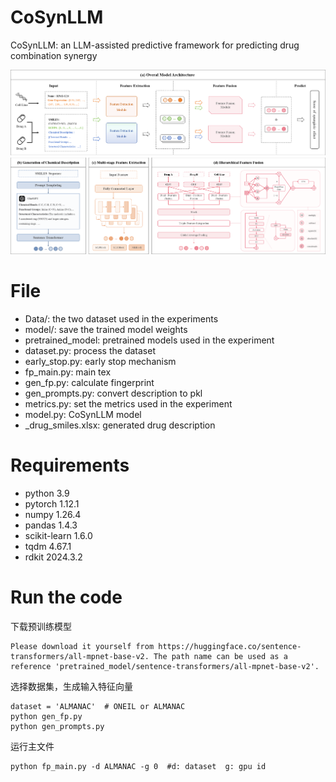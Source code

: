 # CoSynLLM
CoSynLLM: an LLM-assisted predictive framework for predicting drug combination synergy

![Overview of the CoSynLLM](https://raw.githubusercontent.com/hairball-su/CoSynLLM/main/overview.png)



# File
- Data/: the two dataset used in the experiments
- model/: save the trained model weights
- pretrained_model: pretrained models used in the experiment
- dataset.py: process the dataset
- early_stop.py: early stop mechanism
- fp_main.py: main tex
- gen_fp.py: calculate fingerprint
- gen_prompts.py: convert description to pkl
- metrics.py: set the metrics used in the experiment
- model.py: CoSynLLM model
- _drug_smiles.xlsx: generated drug description
  
# Requirements
- python 3.9
- pytorch 1.12.1
- numpy 1.26.4
- pandas 1.4.3
- scikit-learn 1.6.0
- tqdm 4.67.1
- rdkit 2024.3.2
  
# Run the code
下载预训练模型
```
Please download it yourself from https://huggingface.co/sentence-transformers/all-mpnet-base-v2. The path name can be used as a reference 'pretrained_model/sentence-transformers/all-mpnet-base-v2'.
```

选择数据集，生成输入特征向量
```
dataset = 'ALMANAC'  # ONEIL or ALMANAC
python gen_fp.py
python gen_prompts.py
```

运行主文件
 ```
python fp_main.py -d ALMANAC -g 0  #d: dataset  g: gpu id

